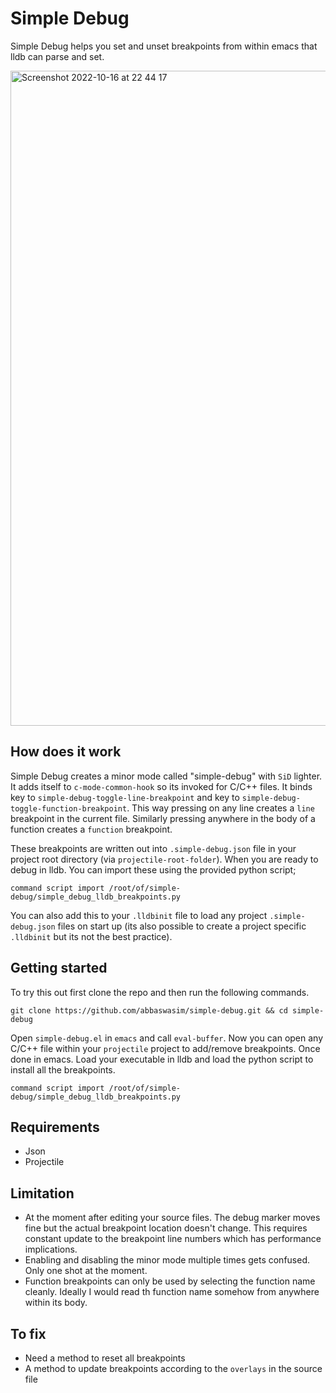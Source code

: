 # Simple Debug
Simple Debug helps you set and unset breakpoints from within emacs that lldb can parse and set.

<img width="1048" alt="Screenshot 2022-10-16 at 22 44 17" src="https://user-images.githubusercontent.com/5260991/196059727-b72b25e0-13ad-4be8-8978-f553f5c3f88a.png">


## How does it work
Simple Debug creates a minor mode called "simple-debug" with `SiD` lighter. It adds itself to `c-mode-common-hook` so its invoked for C/C++ files. It binds <F6> key to `simple-debug-toggle-line-breakpoint` and <F7> key to `simple-debug-toggle-function-breakpoint`. This way pressing <F6> on any line creates a `line` breakpoint in the current file. Similarly pressing <F7> anywhere in the body of a function creates a `function` breakpoint.

These breakpoints are written out into `.simple-debug.json` file in your project root directory (via `projectile-root-folder`). When you are ready to debug in lldb. You can import these using the provided python script;

`command script import /root/of/simple-debug/simple_debug_lldb_breakpoints.py`

You can also add this to your `.lldbinit` file to load any project `.simple-debug.json` files on start up (its also possible to create a project specific `.lldbinit` but its not the best practice).

## Getting started

To try this out first clone the repo and then run the following commands.

```
git clone https://github.com/abbaswasim/simple-debug.git && cd simple-debug
```

Open `simple-debug.el` in `emacs` and call `eval-buffer`. Now you can open any C/C++ file within your `projectile` project to add/remove breakpoints. Once done in emacs. Load your executable in lldb and load the python script to install all the breakpoints.

```
command script import /root/of/simple-debug/simple_debug_lldb_breakpoints.py
```

## Requirements
- Json
- Projectile

## Limitation
- At the moment after editing your source files. The debug marker moves fine but the actual breakpoint location doesn't change. This requires constant update to the breakpoint line numbers which has performance implications.
- Enabling and disabling the minor mode multiple times gets confused. Only one shot at the moment.
- Function breakpoints can only be used by selecting the function name cleanly. Ideally I would read th function name somehow from anywhere within its body.

## To fix
- Need a method to reset all breakpoints
- A method to update breakpoints according to the `overlays` in the source file
